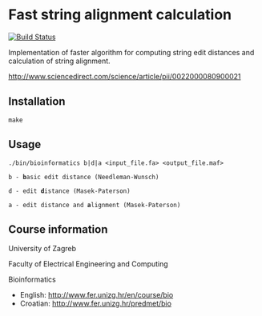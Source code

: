 # Fast string alignment calculation
[![Build Status](https://travis-ci.org/kbiscanic/bioinformatics.svg?branch=master)](https://travis-ci.org/kbiscanic/bioinformatics)

Implementation of faster algorithm for computing string edit distances and calculation of string alignment.

http://www.sciencedirect.com/science/article/pii/0022000080900021

Installation
------------
```
make
```

Usage
-----
`./bin/bioinformatics b|d|a <input_file.fa> <output_file.maf>`

`b - `**`b`**`asic edit distance (Needleman-Wunsch)`

`d - edit `**`d`**`istance (Masek-Paterson)`

`a - edit distance and `**`a`**`lignment (Masek-Paterson)`

Course information
------------------
University of Zagreb

Faculty of Electrical Engineering and Computing

Bioinformatics

* English: http://www.fer.unizg.hr/en/course/bio
* Croatian: http://www.fer.unizg.hr/predmet/bio